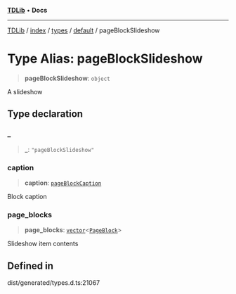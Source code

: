 [**TDLib**](../../../../../../README.md) • **Docs**

***

[TDLib](../../../../../../modules.md) / [index](../../../../../README.md) / [types](../../../README.md) / [default](../README.md) / pageBlockSlideshow

# Type Alias: pageBlockSlideshow

> **pageBlockSlideshow**: `object`

A slideshow

## Type declaration

### \_

> **\_**: `"pageBlockSlideshow"`

### caption

> **caption**: [`pageBlockCaption`](pageBlockCaption.md)

Block caption

### page\_blocks

> **page\_blocks**: [`vector`](vector.md)\<[`PageBlock`](PageBlock.md)\>

Slideshow item contents

## Defined in

dist/generated/types.d.ts:21067
